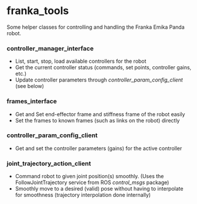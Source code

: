 # franka_tools

Some helper classes for controlling and handling the Franka Emika Panda robot.

### controller_manager_interface

- List, start, stop, load available controllers for the robot
- Get the current controller status (commands, set points, controller gains, etc.)
- Update controller parameters through *controller_param_config_client* (see below)

### frames_interface

- Get and Set end-effector frame and stiffness frame of the robot easily
- Set the frames to known frames (such as links on the robot) directly
 
### controller_param_config_client

- Get and set the controller parameters (gains) for the active controller

### joint_trajectory_action_client

- Command robot to given joint position(s) smoothly. (Uses the FollowJointTrajectory service from ROS *control_msgs* package)
- Smoothly move to a desired (valid) pose without having to interpolate for smoothness (trajectory interpolation done internally)
